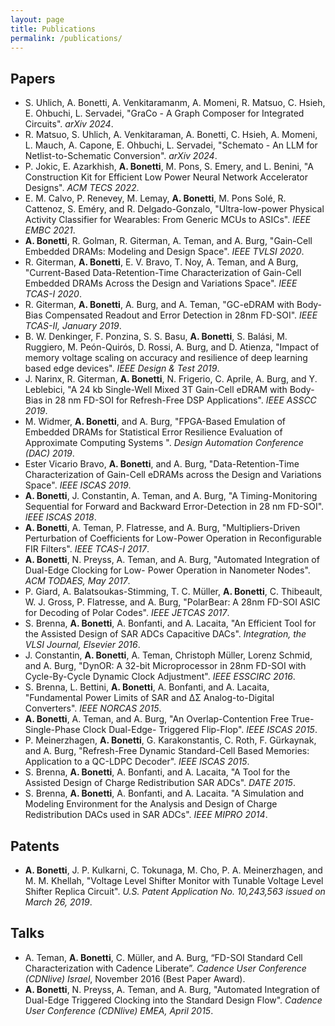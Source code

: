 ```yaml
---
layout: page
title: Publications
permalink: /publications/
---
```


## Papers
- S. Uhlich, A. Bonetti, A. Venkitaramanm, A. Momeni, R. Matsuo, C. Hsieh, E. Ohbuchi, L. Servadei, "GraCo - A Graph Composer for Integrated Circuits". *arXiv 2024*.
- R. Matsuo, S. Uhlich, A. Venkitaraman, A. Bonetti, C. Hsieh, A. Momeni, L. Mauch, A. Capone, E. Ohbuchi, L. Servadei, "Schemato - An LLM for Netlist-to-Schematic Conversion". *arXiv 2024*.
- P. Jokic, E. Azarkhish, **A. Bonetti**, M. Pons, S. Emery, and L. Benini, "A Construction Kit for Efficient Low Power Neural Network Accelerator Designs". *ACM TECS 2022*.
- E. M. Calvo, P. Renevey, M. Lemay, **A. Bonetti**, M. Pons Solé, R. Cattenoz, S. Eméry, and R. Delgado-Gonzalo, "Ultra-low-power Physical Activity Classifier for Wearables: From Generic MCUs to ASICs". *IEEE EMBC 2021*.
- **A. Bonetti**, R. Golman, R. Giterman, A. Teman, and A. Burg, "Gain-Cell Embedded DRAMs: Modeling and Design Space". *IEEE TVLSI 2020*.
- R. Giterman, **A. Bonetti**, E. V. Bravo, T. Noy, A. Teman, and A Burg, "Current-Based Data-Retention-Time Characterization of Gain-Cell Embedded DRAMs Across the Design and Variations Space". *IEEE TCAS-I 2020*.
- R. Giterman, **A. Bonetti**, A. Burg, and A. Teman, "GC-eDRAM with Body-Bias Compensated Readout and Error Detection in 28nm FD-SOI". *IEEE TCAS-II, January 2019*.
- B. W. Denkinger, F. Ponzina, S. S. Basu, **A. Bonetti**, S. Balási, M. Ruggiero, M. Peón-Quirós, D. Rossi, A. Burg, and D. Atienza, "Impact of memory voltage scaling on accuracy and resilience of deep learning based edge devices". *IEEE Design & Test 2019*.
- J. Narinx, R. Giterman, **A. Bonetti**, N. Frigerio, C. Aprile, A. Burg, and Y. Leblebici, "A 24 kb Single-Well Mixed 3T Gain-Cell eDRAM with Body-Bias in 28 nm FD-SOI for Refresh-Free DSP Applications". *IEEE ASSCC 2019*.
- M. Widmer, **A. Bonetti**, and A. Burg, "FPGA-Based Emulation of Embedded DRAMs for Statistical Error Resilience Evaluation of Approximate Computing Systems ". *Design Automation Conference (DAC) 2019*.
- Ester Vicario Bravo, **A. Bonetti**, and A. Burg, "Data-Retention-Time Characterization of Gain-Cell eDRAMs across the Design and Variations Space". *IEEE ISCAS 2019*.
- **A. Bonetti**, J. Constantin, A. Teman, and A. Burg, "A Timing-Monitoring Sequential for Forward and Backward Error-Detection in 28 nm FD-SOI". *IEEE ISCAS 2018*.
- **A. Bonetti**, A. Teman, P. Flatresse, and A. Burg, "Multipliers-Driven Perturbation of Coefficients for Low-Power Operation in Reconfigurable FIR Filters". *IEEE TCAS-I 2017*.
- **A. Bonetti**, N. Preyss, A. Teman, and A. Burg, "Automated Integration of Dual-Edge Clocking for Low- Power Operation in Nanometer Nodes". *ACM TODAES, May 2017*.
- P. Giard, A. Balatsoukas-Stimming, T. C. Müller, **A. Bonetti**, C. Thibeault, W. J. Gross, P. Flatresse, and A. Burg, "PolarBear: A 28nm FD-SOI ASIC for Decoding of Polar Codes". *IEEE JETCAS 2017*.
- S. Brenna, **A. Bonetti**, A. Bonfanti, and A. Lacaita, "An Efficient Tool for the Assisted Design of SAR ADCs Capacitive DACs". *Integration, the VLSI Journal, Elsevier 2016*.
- J. Constantin, **A. Bonetti**, A. Teman, Christoph Müller, Lorenz Schmid, and A. Burg, "DynOR: A 32-bit Microprocessor in 28nm FD-SOI with Cycle-By-Cycle Dynamic Clock Adjustment". *IEEE ESSCIRC 2016*.
- S. Brenna, L. Bettini, **A. Bonetti**, A. Bonfanti, and A. Lacaita, "Fundamental Power Limits of SAR and ∆Σ Analog-to-Digital Converters". *IEEE NORCAS 2015*.
- **A. Bonetti**, A. Teman, and A. Burg, "An Overlap-Contention Free True-Single-Phase Clock Dual-Edge- Triggered Flip-Flop". *IEEE ISCAS 2015*.
- P. Meinerzhagen, **A. Bonetti**, G. Karakonstantis, C. Roth, F. Gürkaynak, and A. Burg, "Refresh-Free Dynamic Standard-Cell Based Memories: Application to a QC-LDPC Decoder". *IEEE ISCAS 2015*.
- S. Brenna, **A. Bonetti**, A. Bonfanti, and A. Lacaita, "A Tool for the Assisted Design of Charge Redistribution SAR ADCs". *DATE 2015*.
- S. Brenna, **A. Bonetti**, A. Bonfanti, and A. Lacaita. "A Simulation and Modeling Environment for the Analysis and Design of Charge Redistribution DACs used in SAR ADCs". *IEEE MIPRO 2014*.

## Patents
- **A. Bonetti**, J. P. Kulkarni, C. Tokunaga, M. Cho, P. A. Meinerzhagen, and M. M. Khellah, "Voltage Level Shifter Monitor with Tunable Voltage Level Shifter Replica Circuit". *U.S. Patent Application No. 10,243,563 issued on March 26, 2019*.

## Talks
- A. Teman, **A. Bonetti**, C. Müller, and A. Burg, “FD-SOI Standard Cell Characterization with Cadence Liberate”. *Cadence User Conference (CDNlive) Israel*, November 2016 (Best Paper Award).
- **A. Bonetti**, N. Preyss, A. Teman, and A. Burg, "Automated Integration of Dual-Edge Triggered Clocking into the Standard Design Flow". *Cadence User Conference (CDNlive) EMEA, April 2015*.

